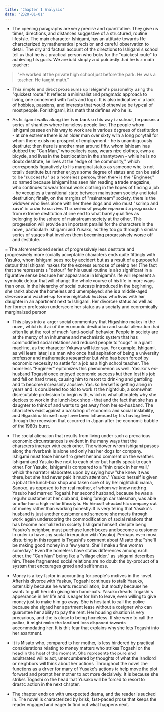 ```yaml
---
title: 'Chapter 1 Analysis'
date: '2020-01-01'
---
```


- The opening paragraphs are very precise and quantitative. They give us times, directions, and distances suggestive of a structured, routine lifestyle. The main character, Ishigami, has an attitude towards life characterized by mathematical precision and careful observation to detail. The dry and factual account of the directions to Ishigami's school tell us that he is a practical person who looks for the "quickest route" to achieving his goals. We are told simply and pointedly that he is a math teacher:

> "He worked at the private high school just before the park. He was a teacher. He taught math."

- This simple and direct prose sums up Ishigami's personality using the "quickest route." It reflects a minimalist and pragmatic approach to living, one concerned with facts and logic. It is also indicative of a lack of hobbies, passions, and interests that would otherwise be typical of most people. For Ishigami, it is math that defines who he is.

- As Ishigami walks along the river bank on his way to school, he passes a series of shanties where homeless people live. The people whom Ishigami passes on his way to work are in various degrees of destitution - at one extreme there is an older man over sixty with a long ponytail for whom there exists no prospect of employment - he is unambiguously destitute; then there is another man around fifty, whom Ishigami has dubbed the "Can Man," who collects cans, wears nice clothes, owns a bicycle, and lives in the best location in the shantytown - while he is no doubt destitute, he lives at the "edge of the community," which corresponds figuratively to his marginal status as someone who is not totally destitute but rather enjoys some degree of status and can be said to be "successful" as a homeless person; then there is the "Engineer," so named because Ishigami has seen him reading a trade magazine, who continues to wear formal work clothing in the hopes of finding a job - he occupies a transitional state between mainstream society and total destitution; finally, on the margins of "mainstream" society, there is the widower who lives alone with her three dogs and who must "scrimp and save" in order to survive. This series of people represent a progression from extreme destitution at one end to what barely qualifies as belonging to the sphere of mainstream society at the other. This progression will provide an important parallel for the characters in the novel, particularly Ishigami and Yusako, as they too go through a similar series of stages that involves them becoming progressively worse off and destitute.

= The aforementioned series of progressively less destitute and progressively more socially acceptable characters ends quite fittingly with Yasuko, whom Ishigami sees not by accident but as a result of a purposeful detour that Ishigami makes for the express purpose of seeing her (The fact that she represents a "detour" for his usual routine is also significant in a figurative sense because her appearance in Ishigami's life will represent a symbolic detour that will change the whole course of his life in more ways than one). In the hierarchy of social outcasts introduced in the beginning, she ranks above the homeless and umemployed: she is a middle-aged divorcee and washed-up former nightclub hostess who lives with her daughter in an apartment next to Ishigami. Her divorcee status as well as her former profession underscore her status as a socially and economically marginalized person.

- This plays into a larger social commentary that Higashino makes in the novel, which is that of the economic destitution and social alienation that often lie at the root of much "anti-social" behavior. People in society are at the mercy of an inhumane and mechanistic system that has commodified social relations and reduced people to "cogs" in a giant machine, as the character Yukawa will later say. For example, Ishigami, as will learn later, is a man who once had aspiration of being a university professor and mathematics researcher but who has been forced by economic necessity to settle for a job as a high school teacher. The homeless "Engineer" epitomizes this phenomenon as well. Yasuko's ex-husband Togashi once enjoyed economic success but then lost his job and fell on hard times, causing him to resort to drinking and gambling and to become increasinly abusive. Yasuko herself is getting along in years and is considered too old to work at the nightclub, a somewhat disreputable profession to begin with, which is what ultimately why she decides to work in the lunch-box shop - that and the fact that she has a daughter to think of and wants to get away from her ex-husband. The characters exist against a backdrop of economic and social instability, and Higashino himself may have been influenced by his having lived through the recession that occurred in Japan after the economic bubble of the 1980s burst.

- The social alienation that results from living under such a precarious economic circumstances is evident in the many ways that the characters interact with each other. The widower whom Ishigami passes along the riverbank is alone and only has her dogs for company. Ishigami must force himself to greet her and comment on the weather. Ishigami and Yasuko live next to each other but hardly speak to each other. For Yasuko, Ishigami is compared to a "thin crack in her wall," which the narrator elaborates upon by saying how "she knew it was there, but she had never paid it much attention." Yasuko herself is given a job at the lunch-box shop and taken care of by her nightclub mama, Sanoko, as opposed to her real mother, of whom we know nothing. Yasuko had married Togashi, her second husband, because he was a regular customer at her club and, being foreign car salesman, was able to offer her a high-roller lifesetyle. He himself cheated his company out of money rather than working honestly. It is very telling that Yasuko's husband is just another customer and someone she meets through work, again underscoring the commodification of social relations that has become normalized in society (Ishigami himself, despite being Yasuko's neighbor, must purchase lunch boxes and become a customer in order to have any social interaction with Yasuko). Perhaps even most disturbing in this regard is Togashi's comment about Misato that "she'll be making good money in a few years. She'll make a fine woman someday." Even the homeless have status differences among each other, the "Can Man" being like a "village elder," as Ishigami describes him. These fragmented social relations are no doubt the by-product of a system that encourages greed and selfishness.

- Money is a key factor in accounting for people's motives in the novel. After his divorce with Yaskuo, Togashi continues to stalk Yasuko, ostensibly because he wants reconciliation, but mostly because he wants to guilt her into giving him hand-outs. Yasuko dreads Togashi's appearance in her life and is eager for him to leave, even willing to give money just to make him go away. She is hesitant to call the police because she signed her apartment lease without a cosigner who can guarantee her ability to pay the rent. Her housing situation is very precarious, and she is close to being homeless. If she were to call the police, it might make the landlord less disposed towards accommodating her. It is this fear that explains why she lets Togashi into her apartment.

- It is Misato who, compared to her mother, is less hindered by practical considerations relating to money matters who strikes Togashi on the head in the heat of the moment. She represents the pure and adulterated will to act, unencumbered by thoughts of what the landlord or neighbors will think about her actions. Throughout the novel she functions as a driver for many of Yusako's actions to help move the plot forward and prompt her mother to act more decisively. It is because she strikes Togashi on the head that Yusako will be forced to resort to drastic action in the next chapter.

- The chapter ends on with unexpected drama, and the reader is sucked in. The novel is characterized by brisk, fast-paced prose that keeps the reader engaged and eager to find out what happens next.